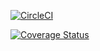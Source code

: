 [![CircleCI](https://dl.circleci.com/status-badge/img/gh/leandreAlly/mybrand/tree/develop.svg?style=svg)](https://dl.circleci.com/status-badge/redirect/gh/leandreAlly/mybrand/tree/develop)

<a href='https://coveralls.io/github/leandreAlly/mybrand?branch=ft-node-endpoints'><img src='https://coveralls.io/repos/github/leandreAlly/mybrand/badge.svg?branch=ft-node-endpoints' alt='Coverage Status' /></a>

